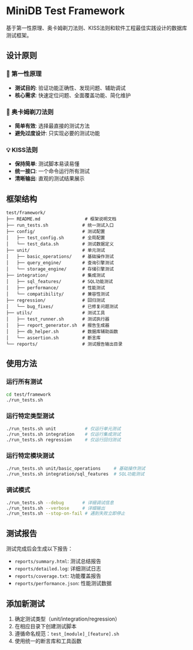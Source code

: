 # MiniDB Test Framework

基于第一性原理、奥卡姆剃刀法则、KISS法则和软件工程最佳实践设计的数据库测试框架。

## 设计原则

### 🎯 第一性原理
- **测试目的**: 验证功能正确性、发现问题、辅助调试
- **核心需求**: 快速定位问题、全面覆盖功能、简化维护

### 🔪 奥卡姆剃刀法则
- **简单有效**: 选择最直接的测试方法
- **避免过度设计**: 只实现必要的测试功能

### 💡 KISS法则
- **保持简单**: 测试脚本易读易懂
- **统一接口**: 一个命令运行所有测试
- **清晰输出**: 直观的测试结果展示

## 框架结构

```
test/framework/
├── README.md                 # 框架说明文档
├── run_tests.sh             # 统一测试入口
├── config/                  # 测试配置
│   ├── test_config.sh       # 全局配置
│   └── test_data.sh         # 测试数据定义
├── unit/                    # 单元测试
│   ├── basic_operations/    # 基础操作测试
│   ├── query_engine/        # 查询引擎测试
│   └── storage_engine/      # 存储引擎测试
├── integration/             # 集成测试
│   ├── sql_features/        # SQL功能测试
│   ├── performance/         # 性能测试
│   └── compatibility/       # 兼容性测试
├── regression/              # 回归测试
│   └── bug_fixes/           # 已修复问题测试
├── utils/                   # 测试工具
│   ├── test_runner.sh       # 测试执行器
│   ├── report_generator.sh  # 报告生成器
│   ├── db_helper.sh         # 数据库辅助函数
│   └── assertion.sh         # 断言库
└── reports/                 # 测试报告输出目录
```

## 使用方法

### 运行所有测试
```bash
cd test/framework
./run_tests.sh
```

### 运行特定类型测试
```bash
./run_tests.sh unit           # 仅运行单元测试
./run_tests.sh integration    # 仅运行集成测试
./run_tests.sh regression     # 仅运行回归测试
```

### 运行特定模块测试
```bash
./run_tests.sh unit/basic_operations     # 基础操作测试
./run_tests.sh integration/sql_features  # SQL功能测试
```

### 调试模式
```bash
./run_tests.sh --debug       # 详细调试信息
./run_tests.sh --verbose     # 详细输出
./run_tests.sh --stop-on-fail # 遇到失败立即停止
```

## 测试报告

测试完成后会生成以下报告：
- `reports/summary.html`: 测试总结报告
- `reports/detailed.log`: 详细测试日志
- `reports/coverage.txt`: 功能覆盖报告
- `reports/performance.json`: 性能测试数据

## 添加新测试

1. 确定测试类型（unit/integration/regression）
2. 在相应目录下创建测试脚本
3. 遵循命名规范：`test_[module]_[feature].sh`
4. 使用统一的断言库和工具函数